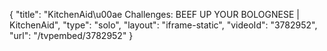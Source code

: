 {
    "title": "KitchenAid\u00ae Challenges: BEEF UP YOUR BOLOGNESE | KitchenAid",
    "type": "solo",
    "layout": "iframe-static",
    "videoId": "3782952",
    "url": "\/tvpembed\/3782952"
}